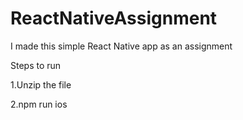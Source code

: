 # ReactNativeAssignment
I made this simple React Native app as an assignment

Steps to run

1.Unzip the file

2.npm run ios
